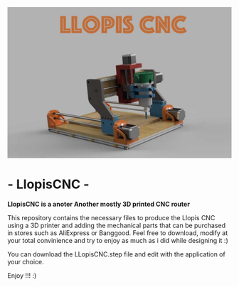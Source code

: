 ![LlopisCNC](doc/llopiscnc.jpg?raw=true)
# - LlopisCNC - 

**LlopisCNC is a anoter Another mostly 3D printed CNC router**

This repository contains the necessary files to produce the Llopis CNC using a 3D printer and adding the mechanical parts that can be purchased in stores such as AliExpress or Banggood. Feel free to download, modify at your total convinience and try to enjoy as much as i did while designing it :)

You can download the LLopisCNC.step file and edit with the application of your choice.

Enjoy !!!   :)
